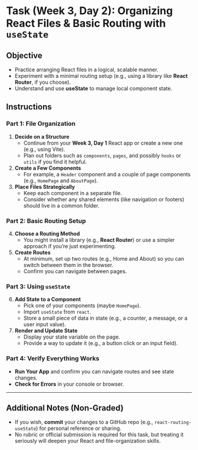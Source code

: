 # Task (Week 3, Day 2): Organizing React Files & Basic Routing with `useState`

## Objective

- Practice arranging React files in a logical, scalable manner.
- Experiment with a minimal routing setup (e.g., using a library like **React Router**, if you choose).
- Understand and use **useState** to manage local component state.

## Instructions

### Part 1: File Organization

1. **Decide on a Structure**
   - Continue from your **Week 3, Day 1** React app or create a new one (e.g., using Vite).
   - Plan out folders such as `components`, `pages`, and possibly `hooks` or `utils` if you find it helpful.
2. **Create a Few Components**
   - For example, a `Header` component and a couple of page components (e.g., `HomePage` and `AboutPage`).
3. **Place Files Strategically**
   - Keep each component in a separate file.
   - Consider whether any shared elements (like navigation or footers) should live in a common folder.

### Part 2: Basic Routing Setup

4. **Choose a Routing Method**
   - You might install a library (e.g., **React Router**) or use a simpler approach if you’re just experimenting.
5. **Create Routes**
   - At minimum, set up two routes (e.g., Home and About) so you can switch between them in the browser.
   - Confirm you can navigate between pages.

### Part 3: Using `useState`

6. **Add State to a Component**
   - Pick one of your components (maybe `HomePage`).
   - Import `useState` from `react`.
   - Store a small piece of data in state (e.g., a counter, a message, or a user input value).
7. **Render and Update State**
   - Display your state variable on the page.
   - Provide a way to update it (e.g., a button click or an input field).

### Part 4: Verify Everything Works

- **Run Your App** and confirm you can navigate routes and see state changes.
- **Check for Errors** in your console or browser.

---

## Additional Notes (Non-Graded)

- If you wish, **commit** your changes to a GitHub repo (e.g., `react-routing-useState`) for personal reference or sharing.
- No rubric or official submission is required for this task, but treating it seriously will deepen your React and file-organization skills.
